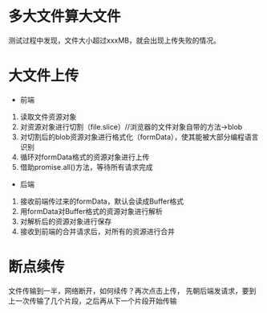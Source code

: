 # 多大文件算大文件
测试过程中发现，文件大小超过xxxMB，就会出现上传失败的情况。

# 大文件上传
- 前端
1. 读取文件资源对象
2. 对资源对象进行切割（file.slice）//浏览器的文件对象自带的方法->blob
3. 对切割后的blob资源对象进行格式化（formData），使其能被大部分编程语言识别
4. 循环对formData格式的资源对象进行上传
5. 借助promise.all()方法，等待所有请求完成


- 后端
1. 接收前端传过来的formData，默认会读成Buffer格式
2. 用formData对Buffer格式的资源对象进行解析
3. 对解析后的资源对象进行保存
4. 接收到前端的合并请求后，对所有的资源进行合并
 
 # 断点续传
 文件传输到一半，网络断开，如何续传？再次点击上传，
 先朝后端发请求，要到上一次传输了几个片段，之后再从下一个片段开始传输


